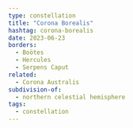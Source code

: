 ```yaml
---
type: constellation
title: "Corona Borealis"
hashtag: corona-borealis
date: 2023-06-23
borders:
  - Boötes
  - Hercules
  - Serpens Caput
related:
  - Corona Australis
subdivision-of:
  - northern celestial hemisphere
tags:
  - constellation
---
```

